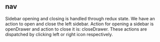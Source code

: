 ## nav
Sidebar opening and closing is handled through redux state. We have an action to open and close the left sidebar.
Action for opening a sidebar is openDrawer and action to close it is: closeDrawer. These actions are dispatched by clicking left or right icon 
respectively.
